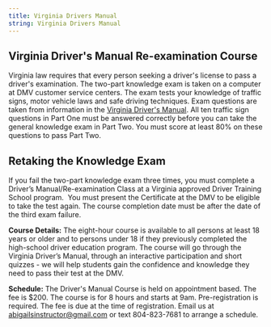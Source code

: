 ```yaml
---
title: Virginia Drivers Manual
string: Virginia Drivers Manual
---
```

## Virginia Driver's Manual Re-examination Course

Virginia law requires that every person seeking a driver's license to pass a driver's examination. The two-part knowledge exam is taken on a computer at DMV customer service centers. The exam tests your knowledge of traffic signs, motor vehicle laws and safe driving techniques. Exam questions are taken from information in the [Virginia Driver's Manual](https://www.dmv.virginia.gov/drivers/manual.asp). All ten traffic sign questions in Part One must be answered correctly before you can take the general knowledge exam in Part Two. You must score at least 80% on these questions to pass Part Two.

## Retaking the Knowledge Exam

If you fail the two-part knowledge exam three times, you must complete a Driver’s Manual/Re-examination Class at a Virginia approved Driver Training School program.  You must present the Certificate at the DMV to be eligible to take the test again. The course completion date must be after the date of the third exam failure.

**Course Details:** The eight-hour course is available to all persons at least 18 years or older and to persons under 18 if they previously completed the high-school driver education program. The course will go through the Virginia Driver’s Manual, through an interactive participation and short quizzes - we will help students gain the confidence and knowledge they need to pass their test at the DMV.

**Schedule:** The Driver's Manual Course is held on appointment based. The fee is $200. The course is for 8 hours and starts at 9am. Pre-registration is required. The fee is due at the time of registration. Email us at abigailsinstructor@gmail.com or text 804-823-7681 to arrange a schedule.